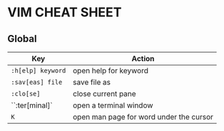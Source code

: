 # VIM CHEAT SHEET

## Global

| Key               | Action                                  |
| ----------------- | --------------------------------------- |
| `:h[elp] keyword` | open help for keyword                   |
| `:sav[eas] file`  | save file as                            |
| `:clo[se]`        | close current pane                      |
| ``:ter[minal]`    | open a terminal window                  |
| `K`               | open man page for word under the cursor |
